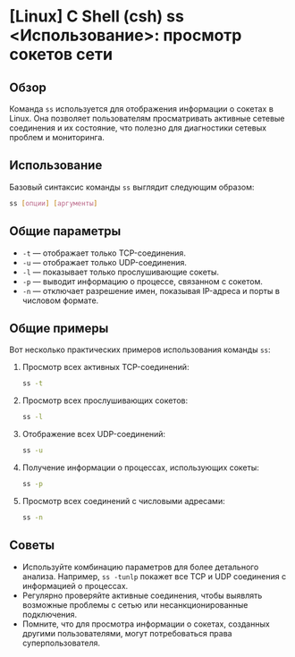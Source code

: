 # [Linux] C Shell (csh) ss <Использование>: просмотр сокетов сети

## Обзор
Команда `ss` используется для отображения информации о сокетах в Linux. Она позволяет пользователям просматривать активные сетевые соединения и их состояние, что полезно для диагностики сетевых проблем и мониторинга.

## Использование
Базовый синтаксис команды `ss` выглядит следующим образом:

```bash
ss [опции] [аргументы]
```

## Общие параметры
- `-t` — отображает только TCP-соединения.
- `-u` — отображает только UDP-соединения.
- `-l` — показывает только прослушивающие сокеты.
- `-p` — выводит информацию о процессе, связанном с сокетом.
- `-n` — отключает разрешение имен, показывая IP-адреса и порты в числовом формате.

## Общие примеры
Вот несколько практических примеров использования команды `ss`:

1. Просмотр всех активных TCP-соединений:
   ```bash
   ss -t
   ```

2. Просмотр всех прослушивающих сокетов:
   ```bash
   ss -l
   ```

3. Отображение всех UDP-соединений:
   ```bash
   ss -u
   ```

4. Получение информации о процессах, использующих сокеты:
   ```bash
   ss -p
   ```

5. Просмотр всех соединений с числовыми адресами:
   ```bash
   ss -n
   ```

## Советы
- Используйте комбинацию параметров для более детального анализа. Например, `ss -tunlp` покажет все TCP и UDP соединения с информацией о процессах.
- Регулярно проверяйте активные соединения, чтобы выявлять возможные проблемы с сетью или несанкционированные подключения.
- Помните, что для просмотра информации о сокетах, созданных другими пользователями, могут потребоваться права суперпользователя.